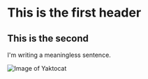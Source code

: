 # This is the first header 
## This is the second

I'm writing a meaningless sentence. 

![Image of Yaktocat](https://octodex.github.com/images/yaktocat.png)
